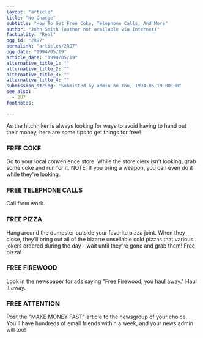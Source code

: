 ```yaml
---
layout: "article"
title: "No Charge"
subtitle: "How To Get Free Coke, Telephone Calls, And More"
author: "John Smith (author not available via Internet)"
factuality: "Real"
pgg_id: "2R97"
permalink: "articles/2R97"
pgg_date: "1994/05/19"
article_date: "1994/05/19"
alternative_title_1: ""
alternative_title_2: ""
alternative_title_3: ""
alternative_title_4: ""
submission_string: "Submitted by admin on Thu, 1994-05-19 00:00"
see_also:
  - 2U7
footnotes: 

---
```

<div>
<p>As the hitchhiker is always looking for ways to avoid having to hand out their money, here are some tips to get things for free!</p>
<h3>FREE COKE</h3>
<p>Go to your local convenience store. While the store clerk isn't looking, grab some coke and run for it. NOTE: If you bring a weapon, you can even do it while they're looking.</p>
<h3>FREE TELEPHONE CALLS</h3>
<p>Call from work.</p>
<h3>FREE PIZZA</h3>
<p>Hang around the dumpster outside your favorite pizza joint. When they close, they'll bring out all of the bizarre unsellable cold pizzas that various jokers ordered during the day - wait until they're gone and grab them! Free pizza!</p>
<h3>FREE FIREWOOD</h3>
<p>Look in the newspaper for ads saying "Free Firewood, you haul away." Haul it away.</p>
<h3>FREE ATTENTION</h3>
<p>Post the "MAKE MONEY FAST" article to the newsgroup of your choice. You'll have hundreds of email friends within a week, and your news admin will too!</p>
</div>

